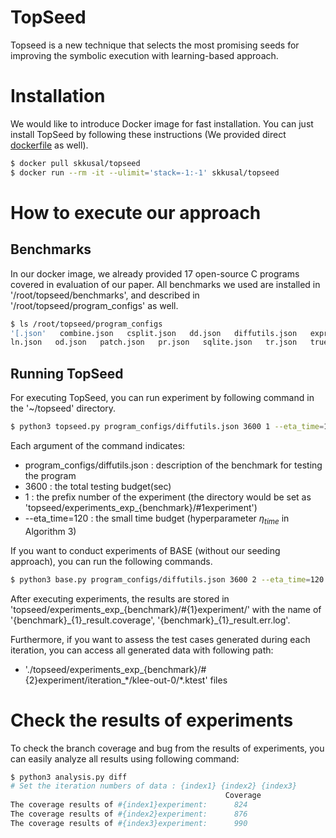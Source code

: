 # TopSeed
Topseed is a new technique that selects the most promising seeds for improving the symbolic execution with learning-based approach.

# Installation
We would like to introduce Docker image for fast installation. You can just install TopSeed by following these instructions (We provided direct [dockerfile](https://github.com/skkusal/TopSeed/blob/main/Dockerfile) as well).

```bash
$ docker pull skkusal/topseed
$ docker run --rm -it --ulimit='stack=-1:-1' skkusal/topseed
```

# How to execute our approach
## Benchmarks
In our docker image, we already provided 17 open-source C programs covered in evaluation of our paper. All benchmarks we used are installed in '/root/topseed/benchmarks', and described in '/root/topseed/program_configs' as well.
```bash
$ ls /root/topseed/program_configs
'[.json'   combine.json   csplit.json   dd.json   diffutils.json   expr.json   factor.json   gawk.json   ginstall.json   grep.json
ln.json   od.json   patch.json   pr.json   sqlite.json   tr.json   trueprint.json
```

## Running TopSeed
For executing TopSeed, you can run experiment by following command in the '~/topseed' directory.
```bash
$ python3 topseed.py program_configs/diffutils.json 3600 1 --eta_time=120
```
Each argument of the command indicates:
* program_configs/diffutils.json : description of the benchmark for testing the program
* 3600 : the total testing budget(sec)
* 1 : the prefix number of the experiment (the directory would be set as 'topseed/experiments_exp_{benchmark}/#1experiment')
* --eta_time=120 : the small time budget (hyperparameter $\eta_{time}$ in Algorithm 3)

If you want to conduct experiments of BASE (without our seeding approach), you can run the following commands.
```bash
$ python3 base.py program_configs/diffutils.json 3600 2 --eta_time=120
```

After executing experiments, the results are stored in 'topseed/experiments_exp_{benchmark}/#{1}experiment/' with the name of '{benchmark}\_{1}\_result.coverage', '{benchmark}\_{1}\_result.err.log'.

Furthermore, if you want to assess the test cases generated during each iteration, you can access all generated data with following path:
* './topseed/experiments_exp_{benchmark}/#{2}experiment/iteration_\*/klee-out-0/\*.ktest' files


# Check the results of experiments
To check the branch coverage and bug from the results of experiments, you can easily analyze all results using following command:
```bash
$ python3 analysis.py diff
# Set the iteration numbers of data : {index1} {index2} {index3}
                                                Coverage
The coverage results of #{index1}experiment:      824
The coverage results of #{index2}experiment:      876        
The coverage results of #{index3}experiment:      990
```

